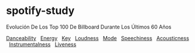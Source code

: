 # spotify-study
 Evolución De Los Top 100 De Billboard Durante Los Últimos 60 Años

[Danceability](https://postcode-x.web.app/posts/spotify-api-evolucion-audio-features-top-100-billboard-durante-ultimos-60-años-danceability)
&nbsp;
[Energy](https://postcode-x.web.app/posts/spotify-api-evolucion-audio-features-top-100-billboard-durante-ultimos-60-años-energy)
&nbsp;
[Key](https://postcode-x.web.app/posts/spotify-api-evolucion-audio-features-top-100-billboard-durante-ultimos-60-años-key)
&nbsp;
[Loudness](https://postcode-x.web.app/posts/spotify-api-evolucion-audio-features-top-100-billboard-durante-ultimos-60-años-loudness)
&nbsp;
[Mode](https://postcode-x.web.app/posts/spotify-api-evolucion-audio-features-top-100-billboard-durante-ultimos-60-años-mode)
&nbsp;
[Speechiness](https://postcode-x.web.app/posts/spotify-api-evolucion-audio-features-top-100-billboard-durante-ultimos-60-años-speechiness)
&nbsp;
[Acousticness](https://postcode-x.web.app/posts/spotify-api-evolucion-audio-features-top-100-billboard-durante-ultimos-60-años-acousticness)
&nbsp;
[Instrumentalness](https://postcode-x.web.app/posts/spotify-api-evolucion-audio-features-top-100-billboard-durante-ultimos-60-años-instrumentalness)
&nbsp;
[Liveness](https://postcode-x.web.app/posts/spotify-api-evolucion-audio-features-top-100-billboard-durante-ultimos-60-años-liveness)